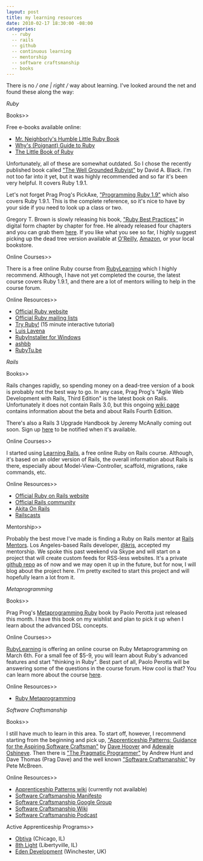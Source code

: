 ```yaml
---
layout: post
title: my learning resources
date: 2010-02-17 18:30:00 -08:00
categories:
  -- ruby
  -- rails
  -- github
  -- continuous learning
  -- mentorship
  -- software craftsmanship
  -- books
---
```


There is no */ one | right /* way about learning.  I've looked around the net and found these along the way:

*Ruby*

Books>>

Free e-books available online:

* [Mr. Neighborly's Humble Little Ruby Book](http://www.humblelittlerubybook.com/)
* [Why's (Poignant) Guide to Ruby](http://en.wikipedia.org/wiki/Why%27s_%28poignant%29_Guide_to_Ruby)
* [The Little Book of Ruby](http://www.sapphiresteel.com/The-Little-Book-Of-Ruby)

Unfortunately, all of these are somewhat outdated.  So I chose the recently published book called ["The Well Grounded Rubyist"](http://www.amazon.com/Well-Grounded-Rubyist-David-Black/dp/1933988657) by David A. Black.  I'm not too far into it yet, but it was highly recommended and so far it's been very helpful.  It covers Ruby 1.9.1.

Let's not forget Prag Prog's PickAxe, ["Programming Ruby 1.9"](http://pragprog.com/titles/ruby3/programming-ruby-1-9) which also covers Ruby 1.9.1.  This is the complete reference, so it's nice to have by your side if you need to look up a class or two.

Gregory T. Brown is slowly releasing his book, ["Ruby Best Practices"](http://rubybestpractices.com/) in digital form chapter by chapter for free.  He already released four chapters and you can grab them [here](http://blog.rubybestpractices.com/).  If you like what you see so far, I highly suggest picking up the dead tree version available at [O'Reilly](http://oreilly.com/catalog/9780596523008/index.html), [Amazon](http://www.amazon.com/Ruby-Best-Practices-Gregory-Brown/dp/0596523009), or your local bookstore.

Online Courses>>

There is a free online Ruby course from [RubyLearning](http://www.rubylearning.org/class/) which I highly recommend.  Although, I have not yet completed the course, the latest course covers Ruby 1.9.1, and there are a lot of mentors willing to help in the course forum.

Online Resources>>

* [Official Ruby website](http://www.ruby-lang.org/en/)
* [Official Ruby mailing lists](http://www.ruby-lang.org/en/community/mailing-lists/)
* [Try Ruby!](http://tryruby.org/) (15 minute interactive tutorial)
* [Luis Lavena](http://blog.mmediasys.com/)
* [RubyInstaller for Windows](http://groups.google.com/group/rubyinstaller)
* [ashbb](http://vgoff.blogspot.com/)
* [RubyTu.be](http://rubytu.be/)

*Rails*

Books>>

Rails changes rapidly, so spending money on a dead-tree version of a book is probably not the best way to go.  In any case, Prag Prog's "Agile Web Development with Rails, Third Edition" is the latest book on Rails.  Unfortunately it does not contain Rails 3.0, but this ongoing [wiki page](http://www.pragprog.com/wikis/wiki/ChangesInRails30) contains information about the beta and about Rails Fourth Edition.

There's also a Rails 3 Upgrade Handbook by Jeremy McAnally coming out soon.  Sign up [here](http://spreadsheets.google.com/viewform?formkey=dEVNNjJLSlMzNzBGcEVQWERFY0N4bGc6MA) to be notified when it's available.

Online Courses>>

I started using [Learning Rails](http://www.buildingwebapps.com/learningrails), a free online Ruby on Rails course.  Although, it's based on an older version of Rails, the overall information about Rails is there, especially about Model-View-Controller, scaffold, migrations, rake commands, etc.

Online Resources>>

* [Official Ruby on Rails website](http://rubyonrails.org/)
* [Official Rails community](http://rubyonrails.org/community)
* [Akita On Rails](http://www.akitaonrails.com/english)
* [Railscasts](http://railscasts.com/)

Mentorship>>

Probably the best move I've made is finding a Ruby on Rails mentor at [Rails Mentors](http://railsmentors.org/).  Los Angeles-based Rails developer, [@kris](http://twitter.com/mrkris), accepted my mentorship.  We spoke this past weekend via Skype and will start on a project that will create custom feeds for RSS-less websites.  It's a private [github repo](https://github.com/kris/mentor-sl4m) as of now and we may open it up in the future, but for now, I will blog about the project here.  I'm pretty excited to start this project and will hopefully learn a lot from it.

*Metaprogramming*

Books>>

Prag Prog's [Metaprogramming Ruby](http://pragprog.com/titles/ppmetr/metaprogramming-ruby) book by Paolo Perotta just released this month.  I have this book on my wishlist and plan to pick it up when I learn about the advanced DSL concepts.

Online Courses>>

[RubyLearning](http://www.rubylearning.org/class/) is offering an online course on Ruby Metaprogramming on March 6th.  For a small fee of $5-9, you will learn about Ruby's advanced features and start "thinking in Ruby".  Best part of all, Paolo Perotta will be answering some of the questions in the course forum.  How cool is that?  You can learn more about the course [here](http://rubylearning.com/blog/2010/02/09/ruby-metaprogramming-course-start-thinking-in-ruby/).

Online Resources>>

* [Ruby Metaprogramming](http://ruby-metaprogramming.rubylearning.com/)

*Software Craftsmanship*  

Books>>

I still have much to learn in this area.  To start off, however, I recommend starting from the beginning and pick up, ["Apprenticeship Patterns: Guidance for the Aspiring Software Craftsman"](http://oreilly.com/catalog/9780596518387) by [Dave Hoover](http://twitter.com/redsquirrel) and [Adewale Oshineye](http://twitter.com/ade_oshineye).  Then there is ["The Pragmatic Programmer"](http://www.amazon.com/Pragmatic-Programmer-Journeyman-Master/dp/020161622X/) by Andrew Hunt and Dave Thomas (Prag Dave) and the well known ["Software Craftsmanship"](http://www.amazon.com/Software-Craftsmanship-Imperative-Pete-McBreen/dp/0201733862/) by Pete McBreen.

Online Resources>>

* [Apprenticeship Patterns wiki](http://apprenticeship.oreilly.com/) (currently not available)
* [Software Craftsmanship Manifesto](http://manifesto.softwarecraftsmanship.org/)
* [Software Craftsmanship Google Group](http://groups.google.com/group/software_craftsmanship)
* [Software Craftsmanship Wiki](http://wiki.softwarecraftsmanship.org/doku.php)
* [Software Craftsmanship Podcast](http://softwarecraftsmanship.libsyn.com/)

Active Apprenticeship Programs>>

* [Obtiva](http://www.obtiva.com/careers/software-apprentice/) (Chicago, IL)
* [8th Light](http://www.8thlight.com/main/about_description?sub_action=apprenticeship) (Libertyville, IL)
* [Eden Development](http://edendevelopment.co.uk/craftsmen) (Winchester, UK)